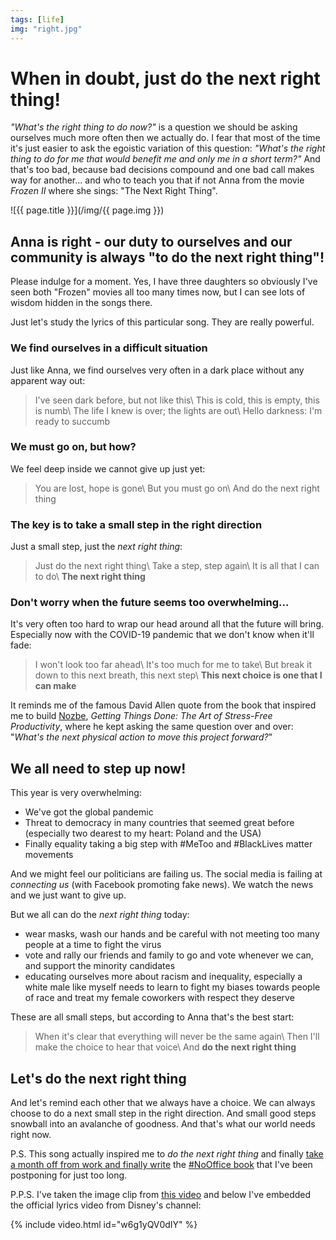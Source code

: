 ```yaml
---
tags: [life]
img: "right.jpg"
---
```


# When in doubt, just do the next right thing!

*"What's the right thing to do now?"* is a question we should be asking ourselves much more often then we actually do. I fear that most of the time it's just easier to ask the egoistic variation of this question: *"What's the right thing to do for me that would benefit me and only me in a short term?"* And that's too bad, because bad decisions compound and one bad call makes way for another... and who to teach you that if not Anna from the movie *Frozen II* where she sings: "The Next Right Thing".

<!--More-->

![{{ page.title }}](/img/{{ page.img }})

## Anna is right - our duty to ourselves and our community is always "to do the next right thing"!

Please indulge for a moment. Yes, I have three daughters so obviously I've seen both "Frozen" movies all too many times now, but I can see lots of wisdom hidden in the songs there.

Just let's study the lyrics of this particular song. They are really powerful.

### We find ourselves in a difficult situation

Just like Anna, we find ourselves very often in a dark place without any apparent way out:

> I've seen dark before, but not like this\\
> This is cold, this is empty, this is numb\\
> The life I knew is over; the lights are out\\
> Hello darkness: I'm ready to succumb

### We must go on, but how?

We feel deep inside we cannot give up just yet:

> You are lost, hope is gone\\
> But you must go on\\
> And do the next right thing

### The key is to take a small step in the right direction

Just a small step, just the *next right thing*:

> Just do the next right thing\\
> Take a step, step again\\
> It is all that I can to do\\
> **The next right thing**

### Don't worry when the future seems too overwhelming...

It's very often too hard to wrap our head around all that the future will bring. Especially now with the COVID-19 pandemic that we don't know when it'll fade:

> I won't look too far ahead\\
> It's too much for me to take\\
> But break it down to this next breath, this next step\\
> **This next choice is one that I can make**

It reminds me of the famous David Allen quote from the book that inspired me to build [Nozbe][n], *Getting Things Done: The Art of Stress-Free Productivity*, where he kept asking the same question over and over: "*What's the next physical action to move this project forward?*"

## We all need to step up now!

This year is very overwhelming:

- We've got the global pandemic
- Threat to democracy in many countries that seemed great before (especially two dearest to my heart: Poland and the USA)
- Finally equality taking a big step with #MeToo and #BlackLives matter movements

And we might feel our politicians are failing us. The social media is failing at *connecting us* (with Facebook promoting fake news). We watch the news and we just want to give up.

But we all can do the *next right thing* today:

- wear masks, wash our hands and be careful with not meeting too many people at a time to fight the virus
- vote and rally our friends and family to go and vote whenever we can, and support the minority candidates
- educating ourselves more about racism and inequality, especially a white male like myself needs to learn to fight my biases towards people of race and treat my female coworkers with respect they deserve

These are all small steps, but according to Anna that's the best start:

> When it's clear that everything will never be the same again\\
> Then I'll make the choice to hear that voice\\
> And **do the next right thing**

## Let's do the next right thing

And let's remind each other that we always have a choice. We can always choose to do a next small step in the right direction. And small good steps snowball into an avalanche of goodness. And that's what our world needs right now.

P.S. This song actually inspired me to *do the next right thing* and finally [take a month off from work and finally write](/nooffice-writing/) the [#NoOffice book](https://NoOffice.org/book) that I've been postponing for just too long.

P.P.S. I've taken the image clip from [this video](https://www.youtube.com/watch?v=gyFub7IuoJQ) and below I've embedded the official lyrics video from Disney's channel:

{% include video.html id="w6g1yQV0dIY" %}

[n]: https://nozbe.com/